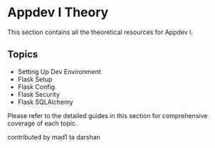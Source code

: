 # Appdev I Theory

This section contains all the theoretical resources for Appdev I.

## Topics

- Setting Up Dev Environment
- Flask Setup
- Flask Config
- Flask Security
- Flask SQLAlchemy

Please refer to the detailed guides in this section for comprehensive coverage of each topic.


contributed by mad1 ta darshan
